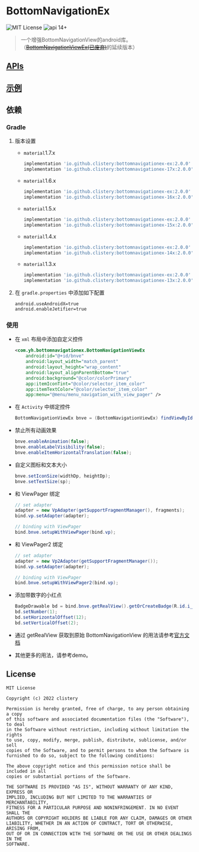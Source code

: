 # BottomNavigationEx

![MIT License](https://img.shields.io/github/license/mashape/apistatus.svg) ![api 14+](https://img.shields.io/badge/API-14%2B-green.svg)

> 一个增强BottomNavigationView的android库。（[~~BottomNavigationViewEx(已废弃)~~](https://github.com/ittianyu/BottomNavigationViewEx)的延续版本）

## [APIs](./API-zh-cn.md)

## [示例](./example-zh-cn.md)

## 依赖

### Gradle

1. 版本设置

    - `material`1.7.x

        ```groovy
        implementation 'io.github.clistery:bottomnavigationex-ex:2.0.0'
        implementation 'io.github.clistery:bottomnavigationex-17x:2.0.0'
        ```

    - `material`1.6.x

        ```groovy
        implementation 'io.github.clistery:bottomnavigationex-ex:2.0.0'
        implementation 'io.github.clistery:bottomnavigationex-16x:2.0.0'
        ```

    - `material`1.5.x

        ```groovy
        implementation 'io.github.clistery:bottomnavigationex-ex:2.0.0'
        implementation 'io.github.clistery:bottomnavigationex-15x:2.0.0'
        ```

    - `material`1.4.x

        ```groovy
        implementation 'io.github.clistery:bottomnavigationex-ex:2.0.0'
        implementation 'io.github.clistery:bottomnavigationex-14x:2.0.0'
        ```

    - `material`1.3.x

        ```groovy
        implementation 'io.github.clistery:bottomnavigationex-ex:2.0.0'
        implementation 'io.github.clistery:bottomnavigationex-13x:2.0.0'
        ```

2. 在 `gradle.properties` 中添加如下配置

   ```properties
   android.useAndroidX=true
   android.enableJetifier=true
   ```

### 使用

- 在 `xml` 布局中添加自定义控件

    ```xml
    <com.yh.bottomnavigationex.BottomNavigationViewEx
        android:id="@+id/bnve"
        android:layout_width="match_parent"
        android:layout_height="wrap_content"
        android:layout_alignParentBottom="true"
        android:background="@color/colorPrimary"
        app:itemIconTint="@color/selector_item_color"
        app:itemTextColor="@color/selector_item_color"
        app:menu="@menu/menu_navigation_with_view_pager" />
    ```

- 在 `Activity` 中绑定控件

    ```java
    BottomNavigationViewEx bnve = (BottomNavigationViewEx) findViewById(R.id.bnve);
    ```

- 禁止所有动画效果

    ```java
    bnve.enableAnimation(false);
    bnve.enableLabelVisibility(false);
    bnve.enableItemHorizontalTranslation(false);
    ```

- 自定义图标和文本大小

    ```java
    bnve.setIconSize(widthDp, heightDp);
    bnve.setTextSize(sp);
    ```

- 和 ViewPager 绑定

    ```java
    // set adapter
    adapter = new VpAdapter(getSupportFragmentManager(), fragments);
    bind.vp.setAdapter(adapter);

    // binding with ViewPager
    bind.bnve.setupWithViewPager(bind.vp);
    ```

- 和 ViewPager2 绑定

    ```java
    // set adapter
    adapter = new Vp2Adapter(getSupportFragmentManager());
    bind.vp.setAdapter(adapter);

    // binding with ViewPager
    bind.bnve.setupWithViewPager2(bind.vp);
    ```

- 添加带数字的小红点

    ```java
    BadgeDrawable bd = bind.bnve.getRealView().getOrCreateBadge(R.id.i_friends);
    bd.setNumber(1);
    bd.setHorizontalOffset(12);
    bd.setVerticalOffset(2);
    ```

- 通过 getRealView 获取到原始 BottomNavigationView 的用法请参考[官方文档](https://developer.android.com/reference/com/google/android/material/bottomnavigation/BottomNavigationView)

- 其他更多的用法，请参考demo。

## License

```license
MIT License

Copyright (c) 2022 clistery

Permission is hereby granted, free of charge, to any person obtaining a copy
of this software and associated documentation files (the "Software"), to deal
in the Software without restriction, including without limitation the rights
to use, copy, modify, merge, publish, distribute, sublicense, and/or sell
copies of the Software, and to permit persons to whom the Software is
furnished to do so, subject to the following conditions:

The above copyright notice and this permission notice shall be included in all
copies or substantial portions of the Software.

THE SOFTWARE IS PROVIDED "AS IS", WITHOUT WARRANTY OF ANY KIND, EXPRESS OR
IMPLIED, INCLUDING BUT NOT LIMITED TO THE WARRANTIES OF MERCHANTABILITY,
FITNESS FOR A PARTICULAR PURPOSE AND NONINFRINGEMENT. IN NO EVENT SHALL THE
AUTHORS OR COPYRIGHT HOLDERS BE LIABLE FOR ANY CLAIM, DAMAGES OR OTHER
LIABILITY, WHETHER IN AN ACTION OF CONTRACT, TORT OR OTHERWISE, ARISING FROM,
OUT OF OR IN CONNECTION WITH THE SOFTWARE OR THE USE OR OTHER DEALINGS IN THE
SOFTWARE.
```

